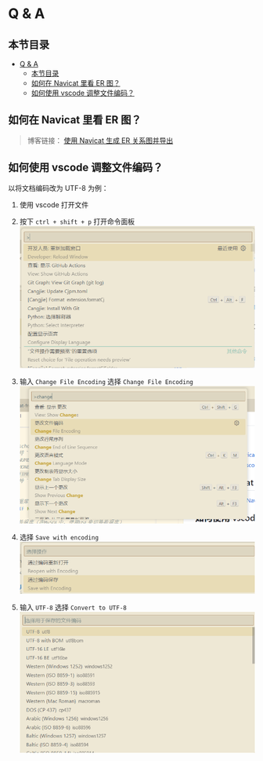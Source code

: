# Q & A

## 本节目录

- [Q \& A](#q--a)
  - [本节目录](#本节目录)
  - [如何在 Navicat 里看 ER 图？](#如何在-navicat-里看-er-图)
  - [如何使用 vscode 调整文件编码？](#如何使用-vscode-调整文件编码)

## 如何在 Navicat 里看 ER 图？

> 博客链接：
> [使用 Navicat 生成 ER 关系图并导出](https://www.cnblogs.com/kirin1105916774/p/11179132.html)

## 如何使用 vscode 调整文件编码？

以将文档编码改为 UTF-8 为例：

1. 使用 vscode 打开文件

2. 按下 `ctrl + shift + p` 打开命令面板
   ![](./imgs/vscode_change_format/csp.png)
3. 输入 `Change File Encoding` 选择 `Change File Encoding`
   ![](./imgs/vscode_change_format/change.png)
4. 选择 `Save with encoding`
   ![](./imgs/vscode_change_format/save_with.png)
5. 输入 `UTF-8` 选择 `Convert to UTF-8`
   ![](./imgs/vscode_change_format/change_encoding.png)
